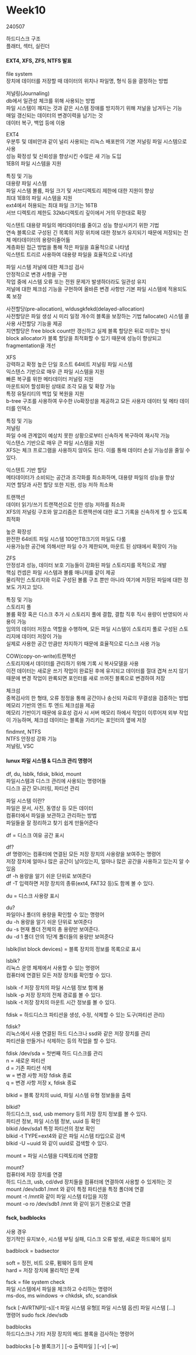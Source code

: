 # Week10
240507  

하드디스크 구조  
플래터, 섹터, 실린더  

#### EXT4, XFS, ZFS, NTFS 발표  
file system  
장치에 데이터를 저장할 때 데이터의 위치나 파일명, 형식 등을 결정하는 방법  

저널링(Journaling)  
db에서 일관성 체크를 위해 사용되는 방법  
파일 시스템이 깨지는 것과 같은 시스템 장애를 방지하기 위해 저널을 남겨두는 기능  
매일 갱신되는 데이터의 변경이력을 남기는 것  
데이터 복구, 백업 등에 이용  

EXT4  
우분투 및 데비안과 같이 널리 사용되는 리눅스 배포판의 기본 저널링 파일 시스템으로 사용  
성능 확정성 및 신뢰성을 향상시킨 수많은 새 기능 도입  
1EB의 파일 시스템을 지원  

특징 및 기능  
대용량 파일 시스템  
파일 시스템 볼륨, 파일 크기 및 서브디렉토리 제한에 대한 지원이 향상  
최대 1EB의 파일 시스템을 지원  
ext4에서 허용되는 최대 파일 크기는 16TB  
서브 디렉토리 제한도 32kb디렉토리 깊이에서 거의 무한대로 확장  

익스텐트 
대용량 파일의 메타데이터를 줄이고 성능 향상시키기 위한 기법  
연속 블록으로 구성된 긴 목록의 저장 위치에 대한 정보가 유지되기 때문에 저장되는 전체 메타데이터의 용량이줄어듦  
계층화된 접근 방법을 통해 작은 파일을 효율적으로 나타냄  
익스텐트 트리르 사용하여 대용량 파일을 효율적으로 나타냄  

파일 시스템 저널에 대한 체크섬 검사  
안정적으로 변경 사항을 구현  
작업 중에 시스템 오류 또는 전원 문제가 발생하더라도 일관성 유지  
저널에 대한 체크섬 기능을 구현하여 올바른 변경 사항만 기본 파일 시스템에 적용되도록 보장  

사전할당(pre-allocation), wldusgkfekd(delayed-allocation)  
사전할당은 파일 생성 시 미리 일정 개수의 블록을 보장하는 기법
fallocate() 시스템 콜 사용 사전할당 기능을 제공  
지연할당은 free block count만 갱신하고 실제 블록 할당은 뒤로 미루는 방식  
block allocator가 블록 할당을 최적화할 수 있기 때문에 성능이 향상되고 fragmentation을 개선  

XFS  
강력하고 확정 높은 단일 호스트 64비트 저널링 파일 시스템  
익스텐스 기반으로 매우 큰 파일 시스템을 지원  
빠른 복구를 위한 메타데이터 저널링 지원  
마운트되어 할성화된 상태로 조각 모음 및 확장 가능  
특정 유틸리티의 백업 및 복원을 지원  
b-tree 구조를 사용하여 우수한 i/o확장성을 제공하고 모든 사용자 데이터 및 메타 데이터를 인덱스  

특징 및 기능  
저널링  
파일 수에 관계없이 예상치 못한 상황으로부터 신속하게 복구하여 재시작 가능  
익스텐스 기반으로 매우 큰 파일 시스템을 지원  
XFS는 체크 프로그램을 사용하지 않아도 된다. 이를 통해 데이터 손실 가능성을 줄일 수 있다.  
  
익스텐트 기반 할당  
메타데이터가 소비되는 공간과 조각화를 최소화하며, 대용량 파일의 성능을 향상  
지연 할당과 사전 할당 또한 지원, 성능 저하 최소화  

트랜잭션  
데이터 읽기/쓰기 트랜잭션으로 인한 성능 저하를 최소화  
XFS의 저널링 구조와 알고리즘은 트랜잭션에 대한 로그 기록을 신속하게 할 수 있도록 최적화  
  
높은 확장성  
완전한 64비트 파일 시스템 100만TB크기의 파일도 다룸  
사용가능한 공간에 의해서만 파일 수가 제한되며, 마운트 된 상태에서 확장이 가능  

ZFS  
안정성과 성능, 데이터 보호 기능들이 강화된 파일 스토리지를 목적으로 개발  
핵심 컨셉은 파일 시스템과 볼륨 매니저를 같이 제공  
물리적인 스토리지와 이로 구성된 볼륨 구조 뿐만 아니라 여기에 저장된 파일에 대한 정보도 가지고 있다.  

특징 및 기능  
스토리지 풀  
볼륨 확장 혹은 디스크 추가 시 스토리지 풀에 결합, 결합 직후 직시 용량이 반영되어 사용이 가능  
임의의 데이터 저장소 역할을 수행하며, 모든 파일 시스템이 스토리지 풀로 구성된 스토리지에 데이터 저장이 가능  
실제로 사용한 공간 만큼만 차지하기 때문에 효율적으로 디스크 사용 가능  

COW(copy-on-write)트랜잭션  
스토리지에서 데이터를 관리하기 위해 기록 시 복사모델을 사용  
이전 데이터는 새로운 쓰기 작업이 완료된 후에 유지되고 데이터를 절대 겹쳐 쓰지 않기 때문에 변경 작업이 완룍되면 포인터를 새로 쓰여진 블록으로 변경하여 저장  

체크섬  
중복검사의 한 형태, 오류 정정을 통해 공간이나 송신되 자료의 무결성을 검증하는 방법  
메모리 기반의 엔드 투 엔드 체크섬을 제공  
메모리 기반이기 때문에 유효성 검사 시 서버 메모리 하에서 작업이 이루어져 외부 작업이 가능하며, 체크섬 데이터는 블록을 가리키는 포인터의 옆에 저장  
  
findmnt, NTFS  
NTFS 안정성 강화 기능  
저널링, VSC  
  
#### lunux 파일 시스템 & 디스크 관리 명령어
df, du, lsblk, fdisk, blkid, mount  
파일시스템과 디스크 관리에 사용되는 명령어들  
디스크 공간 모니터링, 파티션 관리  

파일 시스템 이란?  
파일은 문서, 사진, 동영상 등 모든 데이터  
컴퓨터에서 파일을 보관하고 관리하는 방법  
파일들을 잘 정리하고 찾기 쉽게 만들어준다  


df = 디스크 여유 공간 표시  

df?  
df 명령어는 컴퓨터에 연결된 모든 저장 장치의 사용량을 보여주는 명령어  
저장 장치에 얼마나 많은 공간이 남아있는지, 얼마나 많은 공간을 사용하고 있는지 알 수 있음  
df -h 용량을 알기 쉬운 단위로 보여준다  
df -T 입력하면 저장 장치의 종류(ext4, FAT32 등)도 함께 볼 수 있다.  
  
du = 디스크 사용량 표시  
  
du?  
파일이나 폴더의 용량을 확인할 수 있는 명령어  
du -h 용량을 알기 쉬운 단위로 보여준다  
du -s 현재 폴더 전체의 총 용량만 보여준다.  
du -d 1 폴더 안의 1단계 폴더들의 용량만 보여준다  
  
lsblk(list block devices) = 블록 장치의 정보를 목록으로 표시  

lsblk?  
리눅스 운영 체제에서 사용할 수 있는 명령어  
컴퓨터에 연결된 모든 저장 장치를 확인할 수 있다.  
  
lsblk -f 저장 장치의 파일 시스템 정보 함께 봄  
lsblk -p 저장 장치의 전체 경로를 볼 수 있다.  
lsblk -t 저장 장치의 마운트 시간 정보를 볼 수 있다.  

  
fdisk = 하드디스크 파티션을 생성, 수정, 삭제할 수 있는 도구(파티션 관리)  

fdisk?  
리눅스에서 사용 연결된 하드 디스크나 ssd와 같은 저장 장치를 관리  
파티션을 만들거나 삭제하는 등의 작업을 할 수 있다.  

fdisk /dev/sda = 첫번째 하드 디스크를 관리  
n = 새로운 파티션  
d = 기존 파티션 삭제  
w = 변경 사항 저장 fdisk 종료  
q = 변경 사항 저장 x, fdisk 종료  

blkid = 블록 장치의 uuid, 파일 시스템 유형 정보들을 출력  

blkid?  
하드디스크, ssd, usb memory 등의 저장 장치 정보를 볼 수 있다.  
파티션 정보, 파일 시스템 정보, uuid 등 확인  
blkid /dev/sda1 특정 파티션의 정보 확인  
blkid -t TYPE=ext4와 같은 파일 시스템 타입으로 검색  
blkid -U ~uuid 와 같이 uuid로 검색할 수 있다.  


mount = 파일 시스템을 디렉토리에 연결함  
  
mount?  
컴퓨터에 저장 장치를 연결  
하드 디스크, usb, cd/dvd 장치들을 컴퓨터에 연결하여 사용할 수 있게하는 것  
mount /dev/sdb1 /mnt 와 같이 특정 파티션을 특정 폴더에 연결  
mount -t /mnt와 같이 파일 시스템 타입을 지정  
mount -o ro /dev/sdb1 /mnt 와 같이 읽기 전용으로 연결  

#### fsck, badblocks  
사용 경우  
정기적인 유지보수, 시스템 부팅 실패, 디스크 오류 발생, 새로운 하드웨어 설치  
  
badblock = badsector  
  
soft = 정전, 비트 오류, 펌웨어 등의 문제  
hard = 저장 장치에 물리적인 문제  
  
fsck = file system check  
파일 시스템에서 파일을 체크하고 수리하는 명령어  
ms-dos, ms windows -> chkdsk, sfc, scandisk  
  
fsck [-AVRTNP][-s][-t 파일 시스템 유형][ 파일 시스템 옵션] 파일 시스템 [...]  
명령어 sudo fsck /dev/sdb  
  
badblocks  
하드디스크나 기타 저장 장치의 배드 블록을 검사하는 명령어  
  
badblocks [-b 블록크기 ] [-o 출력파일 ] [-v] [-w]  


